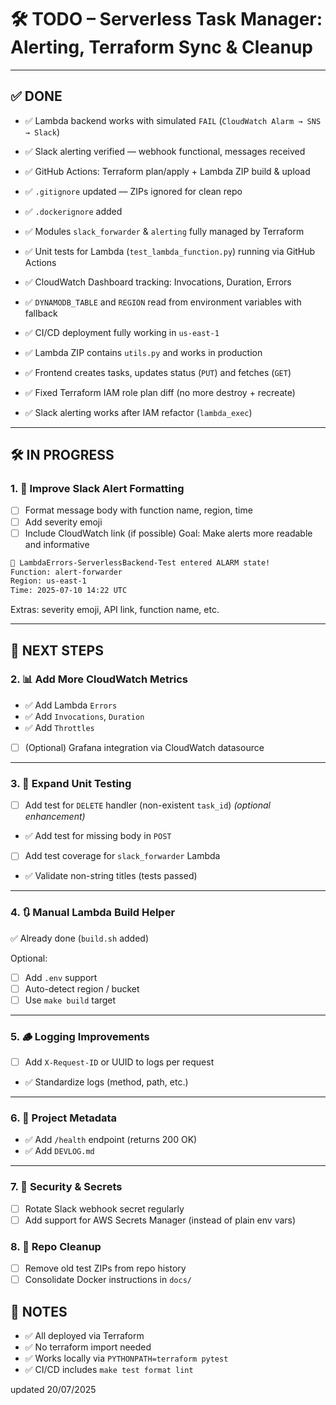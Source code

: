# 🛠️ TODO – Serverless Task Manager: Alerting, Terraform Sync & Cleanup

---

## ✅ DONE

- ✅ Lambda backend works with simulated `FAIL` (`CloudWatch Alarm → SNS → Slack`)
- ✅ Slack alerting verified — webhook functional, messages received
- ✅ GitHub Actions: Terraform plan/apply + Lambda ZIP build & upload
- ✅ `.gitignore` updated — ZIPs ignored for clean repo
- ✅ `.dockerignore` added
- ✅ Modules `slack_forwarder` & `alerting` fully managed by Terraform
- ✅ Unit tests for Lambda (`test_lambda_function.py`) running via GitHub Actions
- ✅ CloudWatch Dashboard tracking: Invocations, Duration, Errors
- ✅ `DYNAMODB_TABLE` and `REGION` read from environment variables with fallback

- ✅ CI/CD deployment fully working in `us-east-1`
- ✅ Lambda ZIP contains `utils.py` and works in production
- ✅ Frontend creates tasks, updates status (`PUT`) and fetches (`GET`)
- ✅ Fixed Terraform IAM role plan diff (no more destroy + recreate)
- ✅ Slack alerting works after IAM refactor (`lambda_exec`)


---

## 🛠️ IN PROGRESS

### 1. 🎨 Improve Slack Alert Formatting

- [ ] Format message body with function name, region, time
- [ ] Add severity emoji
- [ ] Include CloudWatch link (if possible)
Goal: Make alerts more readable and informative

```bash
🚨 LambdaErrors-ServerlessBackend-Test entered ALARM state!
Function: alert-forwarder
Region: us-east-1
Time: 2025-07-10 14:22 UTC
```


Extras: severity emoji, API link, function name, etc.

---

## 🔁 NEXT STEPS

### 2. 📊 Add More CloudWatch Metrics

- ✅ Add Lambda `Errors`
- ✅ Add `Invocations`, `Duration`
- ✅ Add `Throttles`
- [ ] (Optional) Grafana integration via CloudWatch datasource

---

### 3. 🧪 Expand Unit Testing

- [ ] Add test for `DELETE` handler (non-existent `task_id`) *(optional enhancement)*
- ✅ Add test for missing body in `POST`
- [ ] Add test coverage for `slack_forwarder` Lambda
- ✅ Validate non-string titles (tests passed)

---

### 4. 🔃 Manual Lambda Build Helper

✅ Already done (`build.sh` added)

Optional:
- [ ] Add `.env` support
- [ ] Auto-detect region / bucket
- [ ] Use `make build` target

---

### 5. 🪵 Logging Improvements

- [ ] Add `X-Request-ID` or UUID to logs per request
- ✅ Standardize logs (method, path, etc.)

---

### 6. 📁 Project Metadata

- ✅ Add `/health` endpoint (returns 200 OK)
- ✅ Add  `DEVLOG.md`

---

### 7. 🔐 Security & Secrets

- [ ] Rotate Slack webhook secret regularly
- [ ] Add support for AWS Secrets Manager (instead of plain env vars)

### 8. 🧹 Repo Cleanup

- [ ] Remove old test ZIPs from repo history
- [ ] Consolidate Docker instructions in `docs/`

## 🧭 NOTES

- ✅ All deployed via Terraform
- ✅ No terraform import needed
- ✅ Works locally via `PYTHONPATH=terraform pytest`
- ✅ CI/CD includes `make test format lint`


updated 20/07/2025